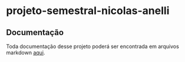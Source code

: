 # projeto-semestral-nicolas-anelli

## Documentação

Toda documentação desse projeto poderá ser encontrada em arquivos markdown [aqui](./_doc).